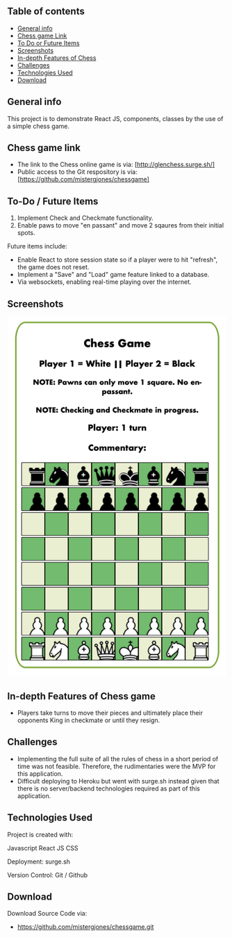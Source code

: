 ## Table of contents

-   [General info](#general-info)
-   [Chess game Link](#Chess-game-link)
-   [To Do or Future Items](#to-do)
-   [Screenshots](#screenshots)
-   [In-depth Features of Chess](#in-depth-features-of-BeerBuddy)
-   [Challenges](#challenges)
-   [Technologies Used](#technologies-used)
-   [Download](#download)

## General info

This project is to demonstrate React JS, components, classes by the use of a simple chess game.

## Chess game link

-   The link to the Chess online game is via:
    [http://glenchess.surge.sh/]
-   Public access to the Git respository is via:
    [https://github.com/mistergjones/chessgame]

## To-Do / Future Items

1. Implement Check and Checkmate functionality.
2. Enable paws to move "en passant" and move 2 sqaures from their initial spots.

Future items include:

-   Enable React to store session state so if a player were to hit "refresh", the game does not reset.
-   Implement a "Save" and "Load" game feature linked to a database.
-   Via websockets, enabling real-time playing over the internet.

## Screenshots

![Example screenshot](screenshot.png)

## In-depth Features of Chess game

-   Players take turns to move their pieces and ultimately place their opponents King in checkmate or until they resign.

## Challenges

-   Implementing the full suite of all the rules of chess in a short period of time was not feasible. Therefore, the rudimentaries were the MVP for this application.
-   Difficult deploying to Heroku but went with surge.sh instead given that there is no server/backend technologies required as part of this application.

## Technologies Used

Project is created with:

Javascript
React JS
CSS

Deployment: surge.sh

Version Control: Git / Github

## Download

Download Source Code via:

-   https://github.com/mistergjones/chessgame.git
